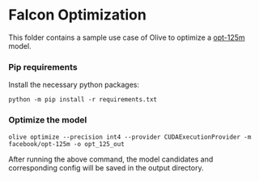 # Falcon Optimization
This folder contains a sample use case of Olive to optimize a [opt-125m](https://huggingface.co/facebook/opt-125m) model.

### Pip requirements
Install the necessary python packages:
```
python -m pip install -r requirements.txt
```

### Optimize the model

```
olive optimize --precision int4 --provider CUDAExecutionProvider -m facebook/opt-125m -o opt_125_out
```
After running the above command, the model candidates and corresponding config will be saved in the output directory.
